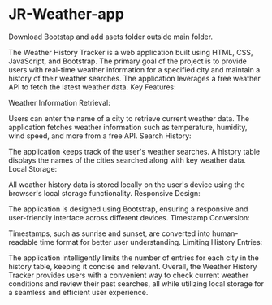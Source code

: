 # JR-Weather-app
Download Bootstap and add asets folder outside main folder.

The Weather History Tracker is a web application built using HTML, CSS, JavaScript, and Bootstrap. The primary goal of the project is to provide users with real-time weather information for a specified city and maintain a history of their weather searches. The application leverages a free weather API to fetch the latest weather data.
Key Features:

Weather Information Retrieval:

Users can enter the name of a city to retrieve current weather data.
The application fetches weather information such as temperature, humidity, wind speed, and more from a free API.
Search History:

The application keeps track of the user's weather searches.
A history table displays the names of the cities searched along with key weather data.
Local Storage:

All weather history data is stored locally on the user's device using the browser's local storage functionality.
Responsive Design:

The application is designed using Bootstrap, ensuring a responsive and user-friendly interface across different devices.
Timestamp Conversion:

Timestamps, such as sunrise and sunset, are converted into human-readable time format for better user understanding.
Limiting History Entries:

The application intelligently limits the number of entries for each city in the history table, keeping it concise and relevant.
Overall, the Weather History Tracker provides users with a convenient way to check current weather conditions and review their past searches, all while utilizing local storage for a seamless and efficient user experience.
